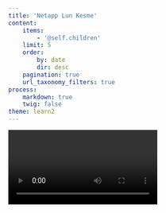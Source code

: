 ```yaml
---
title: 'Netapp Lun Kesme'
content:
    items:
        - '@self.children'
    limit: 5
    order:
        by: date
        dir: desc
    pagination: true
    url_taxonomy_filters: true
process:
    markdown: true
    twig: false
theme: learn2
---
```


![my image](/griddocs/Netap_lun_kesme_x264.mp4)